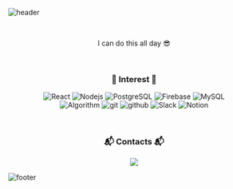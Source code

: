 <!--
노란색
-->

![header](https://capsule-render.vercel.app/api?type=slice&color=CFCFCF&height=170&section=header&text=%20Seohyeon&fontColor=090707&fontAlignX=45&fontAlignY=65&fontSize=100&animation=twinkling)

<br>

<p align="center">
I can do this all day 😎
</p>

<br>

<h3 align="center"> 🍒 Interest 🍒 </h3>
<p align="center">
  <img alt="React" src="https://img.shields.io/badge/-React-45b8d8?style=flat-square&logo=react&logoColor=white" />
  <img alt="Nodejs" src="https://img.shields.io/badge/-Nodejs-43853d?style=flat-square&logo=Node.js&logoColor=white" />
  <img alt="PostgreSQL" src="https://img.shields.io/badge/-PostgreSQL-4479A1?style=flat-pill&logo=postgresql&logoColor=white" />
  <img alt="Firebase" src="https://img.shields.io/badge/-Firebase-FFCA28?style=flat-square&logoColor=white&logo=firebase" />
  <img alt="MySQL" src="https://img.shields.io/badge/-MySQL-4479A1?&logo=MySQL&logoColor=white" />
  <br>
  <img alt="Algorithm" src="https://img.shields.io/badge/-Algorithm-777BB4?style=flat-square&logo=Algorithm&logoColor=white" />
  <img alt="git" src="https://img.shields.io/badge/-Git-F05032?style=flat-square&logo=git&logoColor=white" />
  <img alt="github" src="https://img.shields.io/badge/-Github-181717?&logo=Github&logoColor=white" />
  <img alt="Slack" src="https://img.shields.io/badge/-Slack-4A154B?&logo=Slack&logoColor=white" />
  <img alt="Notion" src="https://img.shields.io/badge/-Notion-000000?&logo=Notion&logoColor=white" />
</p>

<br>

<h3 align="center"> 📬 Contacts 📬 </h3>
<p align="center">
  <a href="mailto:sts05158@gmail.com"><img src="https://img.shields.io/badge/Gmail-d14836?style=flat-square&logo=Gmail&logoColor=white&link=sts05158@gmail.com"/></a>
</p>

<!--
[![reyeon1209's github stats](https://github-readme-stats.vercel.app/api?username=reyeon1209&count_private=true&show_icons=true&theme=buefy&hide_border=true&include_all_commits=1)](https://github.com/reyeon1209/github-readme-stats)  
-->

![footer](https://capsule-render.vercel.app/api?type=slice&color=FFFF00&height=150&section=footer)
